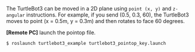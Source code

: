 
The TurtleBot3 can be moved in a 2D plane using `point (x, y)` and `z-angular` instructions. For example, if you send (0.5, 0.3, 60), the TurtleBot3 moves to point (x = 0.5m, y = 0.3m) and then rotates to face 60 degrees.

**[Remote PC]** launch the pointop file.

```bash
$ roslaunch turtlebot3_example turtlebot3_pointop_key.launch
```
